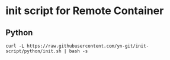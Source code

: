 # init script for Remote Container

## Python
```
curl -L https://raw.githubusercontent.com/yn-git/init-script/python/init.sh | bash -s
```
